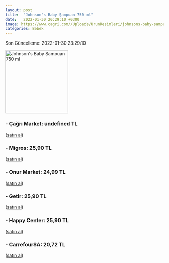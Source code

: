 ```yaml
---
layout: post
title:  "Johnson's Baby Şampuan 750 ml"
date:   2022-01-30 20:29:10 +0300
image: https://www.cagri.com//Uploads/UrunResimleri/johnsons-baby-sampuan-750-ml-78f6.jpg
categories: Bebek
---
```


Son Güncelleme: 2022-01-30 23:29:10

<img src="https://www.cagri.com//Uploads/UrunResimleri/johnsons-baby-sampuan-750-ml-78f6.jpg" width="200" alt="Johnson's Baby Şampuan 750 ml" />


### - Çağrı Market: undefined TL
 (<a target="_blank" href="https://www.cagri.com/johnsons-baby-sampuan-750-ml">satın al</a>)
### - Migros: 25,90 TL
 (<a target="_blank" href="https://www.migros.com.tr/johnsons-bebek-sampuani-750-ml-p-1e22da1">satın al</a>)
### - Onur Market: 24,99 TL
 (<a target="_blank" href="https://www.onurmarket.com/product/johnsons-sampuan-750ml/894fe092-8ce7-4306-bd32-c06e28d53581">satın al</a>)
### - Getir: 25,90 TL
 (<a target="_blank" href="https://getir.com/urun/johnson-s-baby-sampuan-137UovsCdG/">satın al</a>)
### - Happy Center: 25,90 TL
 (<a target="_blank" href="https://www.happycenter.com.tr/Jb_Sampuan_800_Ml">satın al</a>)
### - CarrefourSA: 20,72 TL
 (<a target="_blank" href="https://www.carrefoursa.com/johnson-s-baby-sampuan-750-ml-p-30051172">satın al</a>)

